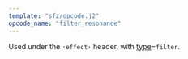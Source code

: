```yaml
---
template: "sfz/opcode.j2"
opcode_name: "filter_resonance"
---
```

Used under the `‹effect›` header, with [type]=`filter`.


[type]: type.md#filter
